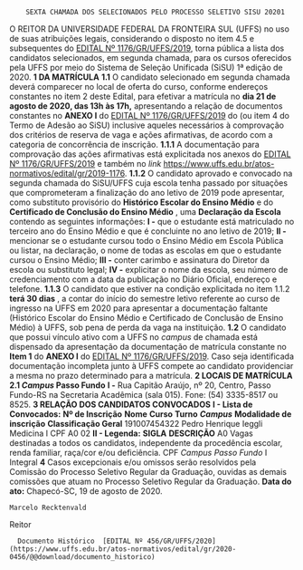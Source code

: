         SEXTA CHAMADA DOS SELECIONADOS PELO PROCESSO SELETIVO SISU 20201  

 O REITOR DA UNIVERSIDADE FEDERAL DA FRONTEIRA SUL (UFFS) no uso de suas atribuições legais, considerando o disposto no item 4.5 e subsequentes do [EDITAL Nº 1176/GR/UFFS/2019](https://www.uffs.edu.br/atos-normativos/edital/gr/2019-1176), torna pública a lista dos candidatos selecionados, em segunda chamada, para os cursos oferecidos pela UFFS por meio do Sistema de Seleção Unificada (SiSU) 1ª edição de 2020.     **1 DA MATRÍCULA**   **1.1**  O candidato selecionado em segunda chamada deverá comparecer no local de oferta do curso, conforme endereços constantes no item 2 deste Edital, para efetivar a matrícula no **dia 21 de agosto de 2020, das 13h às 17h,** apresentando a relação de documentos constantes no **ANEXO I**  do [EDITAL Nº 1176/GR/UFFS/2019](https://www.uffs.edu.br/atos-normativos/edital/gr/2019-1176) do (ou item 4 do Termo de Adesão ao SiSU) inclusive aqueles necessários à comprovação dos critérios de reserva de vaga e ações afirmativas, de acordo com a categoria de concorrência de inscrição.  **1.1.1**  A documentação para comprovação das ações afirmativas está explicitada nos anexos do [EDITAL Nº 1176/GR/UFFS/2019](https://www.uffs.edu.br/atos-normativos/edital/gr/2019-1176) e também no *link* <https://www.uffs.edu.br/atos-normativos/edital/gr/2019-1176>.  **1.1.2**  O candidato aprovado e convocado na segunda chamada do SiSU/UFFS cuja escola tenha passado por situações que comprometeram a finalização do ano letivo de 2019 pode apresentar, como substituto provisório do **Histórico Escolar do Ensino Médio** e do **Certificado de Conclusão do Ensino Médio** , uma **Declaração da Escola** contendo as seguintes informações:  **I -**  que o estudante está matriculado no terceiro ano do Ensino Médio e que é concluinte no ano letivo de 2019;  **II -**  mencionar se o estudante cursou todo o Ensino Médio em Escola Pública ou listar, na declaração, o nome de todas as escolas em que o estudante cursou o Ensino Médio;  **III -**  conter carimbo e assinatura do Diretor da escola ou substituto legal;  **IV -**  explicitar o nome da escola, seu número de credenciamento com a data da publicação no Diário Oficial, endereço e telefone.  **1.1.3**  O candidato que estiver na condição explicitada no item 1.1.2 **terá 30 dias** , a contar do início do semestre letivo referente ao curso de ingresso na UFFS em 2020 para apresentar a documentação faltante (Histórico Escolar do Ensino Médio e Certificado de Conclusão de Ensino Médio) à UFFS, sob pena de perda da vaga na instituição.  **1.2**  O candidato que possui vínculo ativo com a UFFS no *campus*  de chamada está dispensado da apresentação da documentação de matrícula constante no **Item 1** do **ANEXO I**  do [EDITAL Nº 1176/GR/UFFS/2019](https://www.uffs.edu.br/atos-normativos/edital/gr/2019-1176).  Caso seja identificada documentação incompleta junto à UFFS compete ao candidato providenciar a mesma no prazo determinado para a matrícula.     **2 LOCAIS DE MATRÍCULA**   **2.1 *Campus*  Passo Fundo**   **I -**  Rua Capitão Araújo, nº 20, Centro, Passo Fundo-RS na Secretaria Acadêmica (sala 015). Fone: (54) 3335-8517 ou 8525.     **3 RELAÇÃO DOS CANDIDATOS CONVOCADOS**   **I - Lista de Convocados:**       **Nº de Inscrição**     **Nome**     **Curso**     **Turno**      ***Campus***      **Modalidade de inscrição**     **Classificação Geral**      191007454322   Pedro Henrique Ieggli   Medicina   I   CPF   A0   02     **II - Legenda:**       **SIGLA**     **DESCRIÇÃO**      A0   Vagas destinadas a todos os candidatos, independente da procedência escolar, renda familiar, raça/cor e/ou deficiência.     CPF    *Campus Passo Fundo*      I   Integral       **4**  Casos excepcionais e/ou omissos serão resolvidos pela Comissão do Processo Seletivo Regular da Graduação, ouvidas as demais comissões que atuam no Processo Seletivo Regular da Graduação.        **Data do ato:** Chapecó-SC, 19 de agosto de 2020.   
 

    Marcelo Recktenvald   
 Reitor 

      Documento Histórico  [EDITAL Nº 456/GR/UFFS/2020](https://www.uffs.edu.br/atos-normativos/edital/gr/2020-0456/@@download/documento_historico)     
      